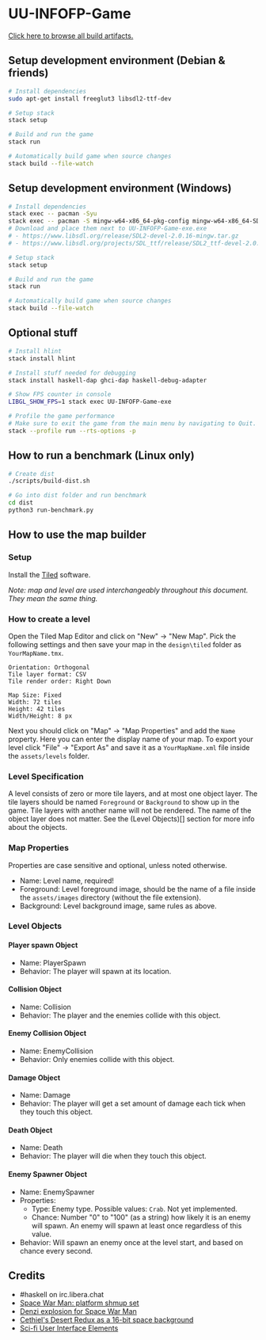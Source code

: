 # UU-INFOFP-Game

[Click here to browse all build artifacts.](https://s3.cerbus.nl/minio/uu-infofp-game/)

## Setup development environment (Debian & friends)

```sh
# Install dependencies
sudo apt-get install freeglut3 libsdl2-ttf-dev

# Setup stack
stack setup

# Build and run the game
stack run

# Automatically build game when source changes
stack build --file-watch
```

## Setup development environment (Windows)

```sh
# Install dependencies
stack exec -- pacman -Syu
stack exec -- pacman -S mingw-w64-x86_64-pkg-config mingw-w64-x86_64-SDL2 mingw-w64-x86_64-SDL2_ttf
# Download and place them next to UU-INFOFP-Game-exe.exe
# - https://www.libsdl.org/release/SDL2-devel-2.0.16-mingw.tar.gz
# - https://www.libsdl.org/projects/SDL_ttf/release/SDL2_ttf-devel-2.0.15-mingw.tar.gz

# Setup stack
stack setup

# Build and run the game
stack run

# Automatically build game when source changes
stack build --file-watch
```

## Optional stuff

```sh
# Install hlint
stack install hlint

# Install stuff needed for debugging
stack install haskell-dap ghci-dap haskell-debug-adapter

# Show FPS counter in console
LIBGL_SHOW_FPS=1 stack exec UU-INFOFP-Game-exe

# Profile the game performance
# Make sure to exit the game from the main menu by navigating to Quit. Exiting from the console, or by closing the window does NOT work.
stack --profile run --rts-options -p
```

## How to run a benchmark (Linux only)

```sh
# Create dist
./scripts/build-dist.sh

# Go into dist folder and run benchmark
cd dist
python3 run-benchmark.py
```

## How to use the map builder

### Setup

Install the [Tiled](https://www.mapeditor.org/) software.

_Note: map and level are used interchangeably throughout this document. They mean the same thing._

### How to create a level

Open the Tiled Map Editor and click on "New" -> "New Map". Pick the following settings and then save your map in the `design\tiled` folder as `YourMapName.tmx`.

```
Orientation: Orthogonal
Tile layer format: CSV
Tile render order: Right Down

Map Size: Fixed
Width: 72 tiles
Height: 42 tiles
Width/Height: 8 px
```

Next you should click on "Map" -> "Map Properties" and add the `Name` property. Here you can enter the display name of your map.
To export your level click "File" -> "Export As" and save it as a `YourMapName.xml` file inside the `assets/levels` folder.

### Level Specification

A level consists of zero or more tile layers, and at most one object layer. The tile layers should be named `Foreground` or `Background` to show up in the game.
Tile layers with another name will not be rendered. The name of the object layer does not matter. See the (Level Objects)[] section for more info about the objects.

### Map Properties

Properties are case sensitive and optional, unless noted otherwise.

- Name: Level name, required!
- Foreground: Level foreground image, should be the name of a file inside the `assets/images` directory (without the file extension).
- Background: Level background image, same rules as above.

### Level Objects

#### Player spawn Object

- Name: PlayerSpawn
- Behavior: The player will spawn at its location.

#### Collision Object

- Name: Collision
- Behavior: The player and the enemies collide with this object.

#### Enemy Collision Object

- Name: EnemyCollision
- Behavior: Only enemies collide with this object.

#### Damage Object

- Name: Damage
- Behavior: The player will get a set amount of damage each tick when they touch this object.

#### Death Object

- Name: Death
- Behavior: The player will die when they touch this object.

#### Enemy Spawner Object

- Name: EnemySpawner
- Properties:
  - Type: Enemy type. Possible values: `Crab`. Not yet implemented.
  - Chance: Number "0" to "100" (as a string) how likely it is an enemy will spawn. An enemy will spawn at least once regardless of this value.
- Behavior: Will spawn an enemy once at the level start, and based on chance every second.

## Credits

- #haskell on irc.libera.chat
- [Space War Man: platform shmup set](https://opengameart.org/content/space-war-man-platform-shmup-set)
- [Denzi explosion for Space War Man](https://opengameart.org/content/denzi-explosion-for-space-war-man)
- [Cethiel's Desert Redux as a 16-bit space background](https://opengameart.org/content/cethiels-desert-redux-as-a-16-bit-space-background)
- [Sci-fi User Interface Elements](https://opengameart.org/content/sci-fi-user-interface-elements)
